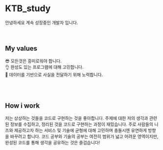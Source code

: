 # KTB_study
안녕하세요 계속 성장중인 개발자 입니다.
<br />
<br />
<br />
## My values
😎 모든것은 흥미로워야 합니다.<br />
👌 완성도 있는 프로그램에 대해 고민합니다.<br />
🦻 데이터를 기반으로 사실을 전달하기 위해 노력합니다.<br />
<br />
<br />
<br />
## How i work
저는 상상하는 것들을 코드로 구현하는 것을 좋아합니다. 주제에 대한 저의 생각과 관련된 정보를 수집하고, 정리된 것을 코드로 구현하는 과정이 재밌습니다.
주로 사람들의 니즈와 제공하고자 하는 서비스 및 기술에 균형에 대해 고민하며 충돌시엔 유연하게 방향을 바꾸려고 합니다.
코드 공부와 기술의 공부는 여전히 범위가 넓고 어려운 영역이지만, 완성된 코드를 통해 생각을 공유하는 것은 즐겁습니다!
<br />
<br />
<br />